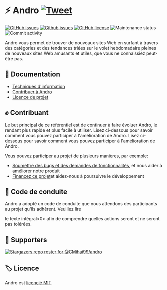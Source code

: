 # ⚡ Andro [![Tweet](https://img.shields.io/twitter/url/http/shields.io.svg?style=social)](https://twitter.com/intent/tweet?text=Find%20over%20100%20new%20and%20exciting%20websites%20at&url=http://cmihai99.github.io/andro&via=androteamfaq&hashtags=andro,webdevelopment,website,websitefinder,developers)

[![GitHub issues](https://img.shields.io/github/issues/CMihai99/andro?style=flat-square)](https://github.com/CMihai99/andro/issues)
[![Github issues](https://img.shields.io/github/issues-closed/CMihai99/andro?style=flat-square)](https://github.com/CMihai99/andro/issues?q=is%3Aissue+is%3Aclosed)
[![GitHub license](https://img.shields.io/github/license/CMihai99/andro?color=g&style=flat-square)](https://github.com/CMihai99/andro/blob/master/LICENSE)
![Maintenance status](https://img.shields.io/maintenance/yes/2021?style=flat-square)
![Commit activity](https://img.shields.io/github/license/CMihai99/andro?color=g&style=flat-square)

Andro vous permet de trouver de nouveaux sites Web en surfant à travers des catégories et des tendances triées sur le volet hebdomadaire pleines de nouveaux sites Web amusants et utiles, que vous ne connaissiez peut-être pas.

## 📃 Documentation

  - [Techniques d'information](https://github.com/CMihai99/andro/blob/main/README.md)
  - [Contribuer à Andro](https://github.com/CMihai99/andro/blob/main/CONTRIBUTING.md)
  - [Licence de projet](https://github.com/CMihai99/andro/blob/main/LICENSE)

## ✊ Contribuant

Le but principal de ce référentiel est de continuer à faire évoluer Andro, le rendant plus rapide et plus facile à utiliser. Lisez ci-dessous pour savoir comment vous pouvez participer à l'amélioration de Andro. Lisez ci-dessous pour savoir comment vous pouvez participer à l'amélioration de Andro.

Vous pouvez participer au projet de plusieurs manières, par exemple:

  - [Soumettre des bugs et des demandes de fonctionnalités](https://github.com/CMihai99/andro/issues), et nous aider à améliorer notre produit
  - [Financez ce projet](https://www.paypal.com/paypalme/Impulse884?locale.x=en_US)et aidez-nous à poursuivre le développement

## 🙌 Code de conduite

Andro a adopté un code de conduite que nous attendons des participants au projet qu'ils adhèrent. Veuillez lire

le texte intégral<0> afin de comprendre quelles actions seront et ne seront pas tolérées.</p> 



## 👏 Supporters

[![Stargazers repo roster for @CMihai99/andro](https://reporoster.com/stars/CMihai99/andro)](https://github.com/CMihai99/andro/stargazers)



## 🏷 Licence

Andro est [licencié MIT](LICENSE).
